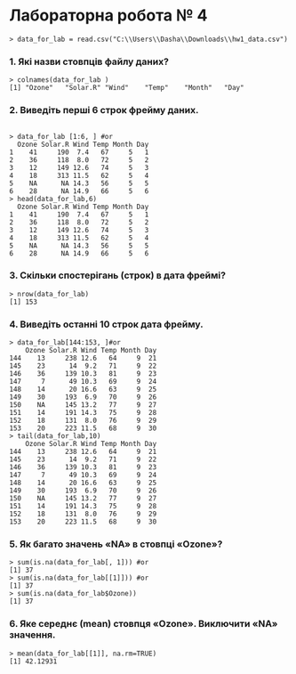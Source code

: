 # Лабораторна робота № 4

```{R}
> data_for_lab = read.csv("C:\\Users\\Dasha\\Downloads\\hw1_data.csv")
```

### 1. Які назви стовпців файлу даних?

```{R}
> colnames(data_for_lab )
[1] "Ozone"   "Solar.R" "Wind"    "Temp"    "Month"   "Day" 
```
### 2. Виведіть перші 6 строк фрейму даних.
```{R}

> data_for_lab [1:6, ] #or
  Ozone Solar.R Wind Temp Month Day
1    41     190  7.4   67     5   1
2    36     118  8.0   72     5   2
3    12     149 12.6   74     5   3
4    18     313 11.5   62     5   4
5    NA      NA 14.3   56     5   5
6    28      NA 14.9   66     5   6
> head(data_for_lab,6)
  Ozone Solar.R Wind Temp Month Day
1    41     190  7.4   67     5   1
2    36     118  8.0   72     5   2
3    12     149 12.6   74     5   3
4    18     313 11.5   62     5   4
5    NA      NA 14.3   56     5   5
6    28      NA 14.9   66     5   6
```
### 3. Скільки спостерігань (строк) в дата фреймі?
```{R}
> nrow(data_for_lab)
[1] 153
```
### 4. Виведіть останні 10 строк дата фрейму.
```{R}
> data_for_lab[144:153, ]#or
    Ozone Solar.R Wind Temp Month Day
144    13     238 12.6   64     9  21
145    23      14  9.2   71     9  22
146    36     139 10.3   81     9  23
147     7      49 10.3   69     9  24
148    14      20 16.6   63     9  25
149    30     193  6.9   70     9  26
150    NA     145 13.2   77     9  27
151    14     191 14.3   75     9  28
152    18     131  8.0   76     9  29
153    20     223 11.5   68     9  30
> tail(data_for_lab,10)
    Ozone Solar.R Wind Temp Month Day
144    13     238 12.6   64     9  21
145    23      14  9.2   71     9  22
146    36     139 10.3   81     9  23
147     7      49 10.3   69     9  24
148    14      20 16.6   63     9  25
149    30     193  6.9   70     9  26
150    NA     145 13.2   77     9  27
151    14     191 14.3   75     9  28
152    18     131  8.0   76     9  29
153    20     223 11.5   68     9  30
```
### 5. Як багато значень «NA» в стовпці «Ozone»?
```{R}
> sum(is.na(data_for_lab[, 1])) #or
[1] 37
> sum(is.na(data_for_lab[[1]])) #or
[1] 37
> sum(is.na(data_for_lab$Ozone))
[1] 37
```

### 6. Яке середнє (mean) стовпця «Ozone». Виключити «NA» значення.
```{R}
> mean(data_for_lab[[1]], na.rm=TRUE)
[1] 42.12931
```

